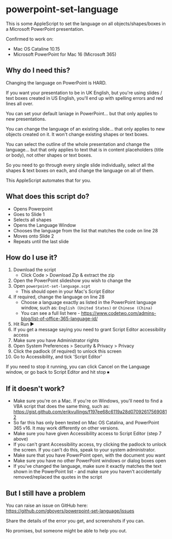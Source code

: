 # powerpoint-set-language
This is some AppleScript to set the language on all objects/shapes/boxes in a Microsoft PowerPoint presentation.

Confirmed to work on:
* Mac OS Cataline 10.15
* Microsoft PowerPoint for Mac 16 (Microsoft 365)

## Why do I need this?

Changing the language on PowerPoint is HARD. 

If you want your presentation to be in UK English, but you're using slides / text boxes created in US English, you'll end up with spelling errors and red lines all over.

You can set your default laniage in PowerPoint... but that only applies to new presentations.

You can change the language of an existing slide... that only applies to new objects created on it. It won't change existing shapes or text boxes.

You can select the outline of the whole presentation and change the language... but that only applies to text that is in content placeholders (title or body), not other shapes or text boxes.

So you need to go through every single slide individually, select all the shapes & text boxes on each, and change the language on all of them. 

This AppleScript automates that for you.

## What does this script do?

* Opens Powerpoint
* Goes to Slide 1
* Selects all shapes
* Opens the Language Window
* Chooses the language from the list that matches the code on line 28
* Moves onto Slide 2
* Repeats until the last slide

## How do I use it?

1. Download the script
    * Click Code > Download Zip & extract the zip
2. Open the PowerPoint slideshow you wish to change the 
3. Open `powerpoint-set-language.scpt`
    * This should open in your Mac's Script Editor
5. If required, change the language on line 28
    * Choose a language exactly as listed in the PowerPoint language window, such as: `English (United States)` or `Chinese (China)`
    * You can see a full list here - https://www.codetwo.com/admins-blog/list-of-office-365-language-id/
6. Hit Run ▶️ 
7. If you get a message saying you need to grant Script Editor accessibility access
  1. Make sure you have Administrator rights
  2. Open System Preferences > Security & Privacy > Privacy
  3. Click the padlock (if required) to unlock this screen
  4. Go to Accessibility, and tick 'Script Editor'

If you need to stop it running, you can click Cancel on the Language window, or go back to Script Editor and hit stop ⏹ 


## If it doesn't work?

* Make sure you're on a Mac. If you're on Windows, you'll need to find a VBA script that does the same thing, such as: https://gist.github.com/erikvullings/f197ee68c6119a28d070926175690812
* So far this has only been tested on Mac OS Catalina, and PowerPoint 365 v16. It may work differently on other versions.
* Make sure you have given Accessibility access to Script Editor (step 7 above)
* If you can't grant Accessibility access, try clicking the padlock to unlock the screen. If you can't do this, speak to your system administrator.
* Make sure that you have PowerPoint open, with the document you want
* Make sure you have no other PowerPoint windows or dialog boxes open
* If you've changed the language, make sure it exactly matches the text shown in the PowerPoint list - and make sure you haven't accidentally removed/replaced the quotes in the script

## But I still have a problem

You can raise an issue on GitHub here: https://github.com/gboyers/powerpoint-set-language/issues 

Share the details of the error you get, and screenshots if you can. 

No promises, but someone might be able to help you out. 
